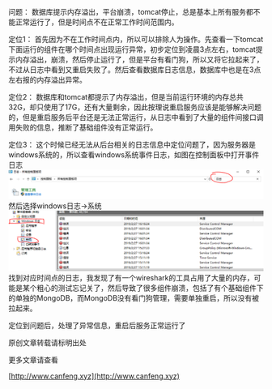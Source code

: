 问题：
数据库提示内存溢出，平台崩溃，tomcat停止，总是基本上所有服务都不能正常运行了，但是时间点不在正常工作时间范围内。

定位1：
首先因为不在工作时间点内，所以可以排除人为操作。先查看一下tomcat下面运行的组件在哪个时间点出现运行异常，初步定位到凌晨3点左右，tomcat提示内存溢出，崩溃，然后停止运行了，但是平台有看门狗，所以又将它拉起来了，不过从日志中看到又重启失败了。然后查看数据库日志信息，数据库中也是在3点左右报的内存溢出异常。

定位2：
数据库和tomcat都提示了内存溢出，但是当前运行环境的内存总共32G，却只使用了17G，还有大量剩余，因此按理说重启服务应该是能够解决问题的，但是重启服务后平台还是无法正常运行，从日志中看到了大量的组件间接口调用失败的信息，推断了基础组件没有正常运行。

定位3：
这个时候已经无法从后台相关的日志信息中定位问题了，因为服务器是windows系统的，所以查看windows系统事件日志，如图在控制面板中打开事件日志
![](8350955-486e6169f4c5c6d3.png)
然后选择windows日志->系统
![](8350955-d6a1576c06bfa10b.png)
找到对应时间点的日志，我发现了有一个wireshark的工具占用了大量的内存，可能是某个粗心的测试忘记关了，然后导致了很多组件崩溃，包括了有个基础组件下的单独的MongoDB，而MongoDB没有看门狗管理，需要单独重启，所以没有被拉起来。

定位到问题后，处理了异常信息，重启后服务正常运行了



原创文章转载请标明出处

更多文章请查看

[http://www.canfeng.xyz](http://www.canfeng.xyz)